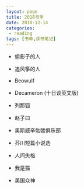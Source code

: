 ```yaml
---
layout: page
title: 2018书单
date: 2018-12-14
categories:
 - reading
tags: [书单,读书笔记]
---
```


- 偷影子的人

- 追风筝的人

- Beowulf

- Decameron (十日谈英文版)

- 列那狐

- 赵子曰

- 奥斯威辛骷髅俱乐部

- 芥川短篇小说选

- 人间失格

- 我是猫

- 美国众神

